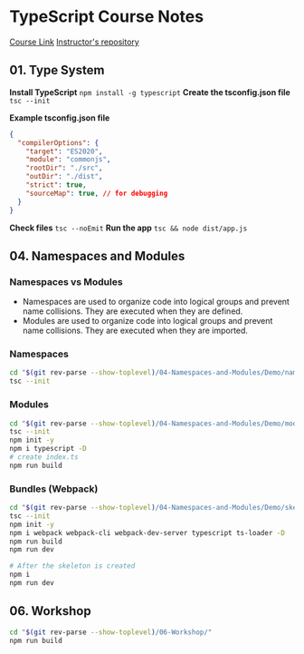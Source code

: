 # TypeScript Course Notes

[Course Link](https://softuni.bg/trainings/4343/typescript-october-2023)
[Instructor's repository](https://github.com/tsvetis/TypeScript-OCT-2023)

## 01. Type System

**Install TypeScript**
`npm install -g typescript`
**Create the tsconfig.json file**
`tsc --init`

**Example tsconfig.json file**

```json
{
  "compilerOptions": {
    "target": "ES2020",
    "module": "commonjs",
    "rootDir": "./src",
    "outDir": "./dist",
    "strict": true,
    "sourceMap": true, // for debugging
  }
}
```

**Check files**
`tsc --noEmit`
**Run the app**
`tsc && node dist/app.js`

## 04. Namespaces and Modules

### Namespaces vs Modules

- Namespaces are used to organize code into logical groups and prevent name collisions. They are executed when they are defined.
- Modules are used to organize code into logical groups and prevent name collisions. They are executed when they are imported.

### Namespaces

```bash
cd "$(git rev-parse --show-toplevel)/04-Namespaces-and-Modules/Demo/namespaces/"
tsc --init
```

### Modules

```bash
cd "$(git rev-parse --show-toplevel)/04-Namespaces-and-Modules/Demo/modules/"
tsc --init
npm init -y
npm i typescript -D
# create index.ts
npm run build
```

### Bundles (Webpack)

```bash
cd "$(git rev-parse --show-toplevel)/04-Namespaces-and-Modules/Demo/skeleton/"
tsc --init
npm init -y
npm i webpack webpack-cli webpack-dev-server typescript ts-loader -D
npm run build
npm run dev

# After the skeleton is created
npm i
npm run dev
```

## 06. Workshop

```bash
cd "$(git rev-parse --show-toplevel)/06-Workshop/"
npm run build

